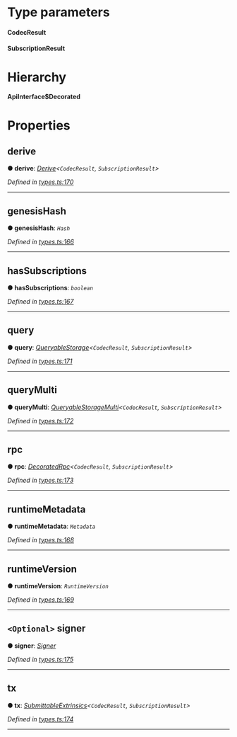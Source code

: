 

# Type parameters
#### CodecResult 
#### SubscriptionResult 
# Hierarchy

**ApiInterface$Decorated**

# Properties

<a id="derive"></a>

##  derive

**● derive**: *[Derive](_types_.derive.md)<`CodecResult`, `SubscriptionResult`>*

*Defined in [types.ts:170](https://github.com/polkadot-js/api/blob/b701bdf/packages/api/src/types.ts#L170)*

___
<a id="genesishash"></a>

##  genesisHash

**● genesisHash**: *`Hash`*

*Defined in [types.ts:166](https://github.com/polkadot-js/api/blob/b701bdf/packages/api/src/types.ts#L166)*

___
<a id="hassubscriptions"></a>

##  hasSubscriptions

**● hasSubscriptions**: *`boolean`*

*Defined in [types.ts:167](https://github.com/polkadot-js/api/blob/b701bdf/packages/api/src/types.ts#L167)*

___
<a id="query"></a>

##  query

**● query**: *[QueryableStorage](_types_.queryablestorage.md)<`CodecResult`, `SubscriptionResult`>*

*Defined in [types.ts:171](https://github.com/polkadot-js/api/blob/b701bdf/packages/api/src/types.ts#L171)*

___
<a id="querymulti"></a>

##  queryMulti

**● queryMulti**: *[QueryableStorageMulti](../modules/_types_.md#queryablestoragemulti)<`CodecResult`, `SubscriptionResult`>*

*Defined in [types.ts:172](https://github.com/polkadot-js/api/blob/b701bdf/packages/api/src/types.ts#L172)*

___
<a id="rpc"></a>

##  rpc

**● rpc**: *[DecoratedRpc](_types_.decoratedrpc.md)<`CodecResult`, `SubscriptionResult`>*

*Defined in [types.ts:173](https://github.com/polkadot-js/api/blob/b701bdf/packages/api/src/types.ts#L173)*

___
<a id="runtimemetadata"></a>

##  runtimeMetadata

**● runtimeMetadata**: *`Metadata`*

*Defined in [types.ts:168](https://github.com/polkadot-js/api/blob/b701bdf/packages/api/src/types.ts#L168)*

___
<a id="runtimeversion"></a>

##  runtimeVersion

**● runtimeVersion**: *`RuntimeVersion`*

*Defined in [types.ts:169](https://github.com/polkadot-js/api/blob/b701bdf/packages/api/src/types.ts#L169)*

___
<a id="signer"></a>

## `<Optional>` signer

**● signer**: *[Signer](_types_.signer.md)*

*Defined in [types.ts:175](https://github.com/polkadot-js/api/blob/b701bdf/packages/api/src/types.ts#L175)*

___
<a id="tx"></a>

##  tx

**● tx**: *[SubmittableExtrinsics](_types_.submittableextrinsics.md)<`CodecResult`, `SubscriptionResult`>*

*Defined in [types.ts:174](https://github.com/polkadot-js/api/blob/b701bdf/packages/api/src/types.ts#L174)*

___

